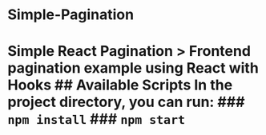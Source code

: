 # Simple-Pagination
# Simple React Pagination  > Frontend pagination example using React with Hooks  ## Available Scripts  In the project directory, you can run:  ### `npm install`  ### `npm start`
